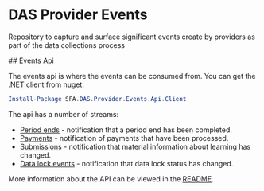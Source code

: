 # DAS Provider Events

Repository to capture and surface significant events create by providers as part of the data collections process

## Events Api

The events api is where the events can be consumed from. You can get the .NET client from nuget:

```powershell
Install-Package SFA.DAS.Provider.Events.Api.Client
```

The api has a number of streams:

* [Period ends](src/api/PeriodEnds_README.md) - notification that a period end has been completed.
* [Payments](src/api/Payments_README.md) - notification of payments that have been processed.
* [Submissions](src/api/Submissions_README.md) - notification that material information about learning has changed.
* [Data lock events](src/api/DataLock_README.md) - notification that data lock status has changed.

More information about the API can be viewed in the [README](src/api/README.md).